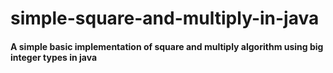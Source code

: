 # simple-square-and-multiply-in-java
#### A simple basic implementation of square and multiply algorithm using big integer types in java
